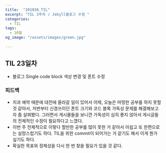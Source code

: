 ```yaml
---
title:  "201030_TIL"
excerpt: "TIL 3주차 / Jekyll블로그 수정 "
categories:
  - TIL
tags:
  - 10월
og_image: "/assets/images/green.jpg"
  
---
```

## TIL 23일차
- 블로그 Single code block 색상 변경 및 폰트 수정

### 피드백
- 치과 예약 때문에 대전에 올라갈 일이 있어서 어제, 오늘은 마땅한 공부를 하지 못할 것 같아서, 저번부터 신경쓰이던 폰트 크기와 코드 블록 가독성 문제를 해결해보고자 좀 살펴봤다. 그러면서 게시물들을 보니깐 가독성이 심히 좋지 않아서 게시글들의 전체적인 수정이 필요하다고 느꼈다. 
- 이번 주 전체적으로 이렇다 할만한 공부를 많이 못한 거 같아서 아쉽고 또 한편으로는 실망스럽기도 하다. TIL을 위한 commit이 되어가는 거 같기도 해서 이게 뭔가 싶기도 하다. 
- 확실한 목표와 정체성을 다시 한 번 찾을 필요가 있을 것 같다.
